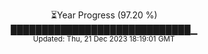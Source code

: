 <p align="center">
⏳Year Progress (97.20 %) <br>
█████████████████████████████▁ <br>
<sub>Updated: Thu, 21 Dec 2023 18:19:01 GMT</sub>
</p>

